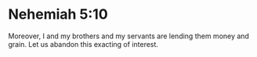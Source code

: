 # Nehemiah 5:10

Moreover, I and my brothers and my servants are lending them money and grain. Let us abandon this exacting of interest.

